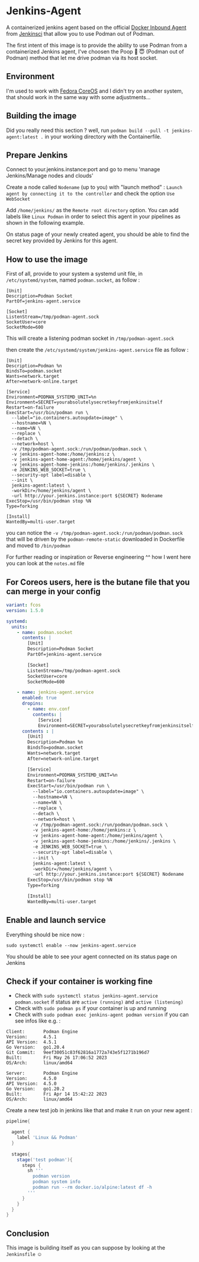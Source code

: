 # Jenkins-Agent

A containerized jenkins agent based on the official [Docker Inbound Agent](https://github.com/jenkinsci/docker-inbound-agent) from [Jenkinsci](https://github.com/jenkinsci) that allow you to use Podman out of Podman.

The first intent of this image is to provide the ability to use Podman from a containerized Jenkins agent, I've choosen the Poop :poop: :innocent: (Podman out of Podman) method that let me drive podman via its host socket.

## Environment

I'm used to work with [Fedora CoreOS](https://getfedora.org/fr/coreos?stream=stable) and I didn't try on another system, that should work in the same way with some adjustments...

## Building the image

Did you really need this section ? well, run `podman build --pull -t jenkins-agent:latest .` in your working directory with the Containerfile.

## Prepare Jenkins

Connect to your.jenkins.instance:port and go to menu 'manage Jenkins/Manage nodes and clouds'

Create a node called `Nodename` (up to you) with "launch method" : `Launch agent by connecting it to the controller` and check the option `Use WebSocket`

Add `/home/jenkins/` as the `Remote root directory` option.
You can add labels like `Linux Podman` in order to select this agent in your pipelines as shown in the following example.

On status page of your newly created agent, you should be able to find the secret key provided by Jenkins for this agent.

## How to use the image

First of all, provide to your system a systemd unit file, in `/etc/systemd/system`, named `podman.socket`, as follow :

``` init
[Unit]
Description=Podman Socket
PartOf=jenkins-agent.service

[Socket]
ListenStream=/tmp/podman-agent.sock
SocketUser=core
SocketMode=600
```

This will create a listening podman socket in `/tmp/podman-agent.sock`

then create the `/etc/systemd/system/jenkins-agent.service` file as follow :

``` init
[Unit]
Description=Podman %n
BindsTo=podman.socket
Wants=network.target
After=network-online.target

[Service]
Environment=PODMAN_SYSTEMD_UNIT=%n
Environment=SECRET=yourabsolutelysecretkeyfromjenkinsitself
Restart=on-failure
ExecStart=/usr/bin/podman run \
  --label="io.containers.autoupdate=image" \
  --hostname=%N \
  --name=%N \
  --replace \
  --detach \
  --network=host \
  -v /tmp/podman-agent.sock:/run/podman/podman.sock \
  -v jenkins-agent-home:/home/jenkins:z \
  -v jenkins-agent-home-agent:/home/jenkins/agent \
  -v jenkins-agent-home-jenkins:/home/jenkins/.jenkins \
  -e JENKINS_WEB_SOCKET=true \
  --security-opt label=disable \
  --init \
  jenkins-agent:latest \
  -workDir=/home/jenkins/agent \
  -url http://your.jenkins.instance:port ${SECRET} Nodename
ExecStop=/usr/bin/podman stop %N
Type=forking

[Install]
WantedBy=multi-user.target
```

you can notice the `-v /tmp/podman-agent.sock:/run/podman/podman.sock` that will be driven by the `podman-remote-static` downloaded in Dockerfile and moved to `/bin/podman`

For further reading or inspiration or Reverse engineering ^^ how I went here you can look at the `notes.md` file

## For Coreos users, here is the butane file that you can merge in your config

``` yaml
variant: fcos
version: 1.5.0

systemd:
  units:
    - name: podman.socket
      contents: |
        [Unit]
        Description=Podman Socket
        PartOf=jenkins-agent.service

        [Socket]
        ListenStream=/tmp/podman-agent.sock
        SocketUser=core
        SocketMode=600

    - name: jenkins-agent.service
      enabled: true
      dropins:
        - name: env.conf
          contents: |
            [Service]
            Environment=SECRET=yourabsolutelysecretkeyfromjenkinsitself
      contents : |
        [Unit]
        Description=Podman %n
        BindsTo=podman.socket
        Wants=network.target
        After=network-online.target

        [Service]
        Environment=PODMAN_SYSTEMD_UNIT=%n
        Restart=on-failure
        ExecStart=/usr/bin/podman run \
          --label="io.containers.autoupdate=image" \
          --hostname=%N \
          --name=%N \
          --replace \
          --detach \
          --network=host \
          -v /tmp/podman-agent.sock:/run/podman/podman.sock \
          -v jenkins-agent-home:/home/jenkins:z \
          -v jenkins-agent-home-agent:/home/jenkins/agent \
          -v jenkins-agent-home-jenkins:/home/jenkins/.jenkins \
          -e JENKINS_WEB_SOCKET=true \
          --security-opt label=disable \
          --init \
          jenkins-agent:latest \
          -workDir=/home/jenkins/agent \
          -url http://your.jenkins.instance:port ${SECRET} Nodename
        ExecStop=/usr/bin/podman stop %N
        Type=forking

        [Install]
        WantedBy=multi-user.target
```

## Enable and launch service

Everything should be nice now :

`sudo systemctl enable --now jenkins-agent.service`

You should be able to see your agent connected on its status page on Jenkins

## Check if your container is working fine

- Check with `sudo systemctl status jenkins-agent.service podman.socket` if status are `active (running)` and `active (listening)`
- Check with `sudo podman ps` if your container is up and running
- Check with `sudo podman exec jenkins-agent podman version` if you can see infos like e.g. :

``` text
Client:       Podman Engine
Version:      4.5.1
API Version:  4.5.1
Go Version:   go1.20.4
Git Commit:   9eef30051c83f62816a1772a743e5f1271b196d7
Built:        Fri May 26 17:06:52 2023
OS/Arch:      linux/amd64

Server:       Podman Engine
Version:      4.5.0
API Version:  4.5.0
Go Version:   go1.20.2
Built:        Fri Apr 14 15:42:22 2023
OS/Arch:      linux/amd64
```

Create a new test job in jenkins like that and make it run on your new agent :

``` groovy
pipeline{

  agent {
    label 'Linux && Podman'
  }
  
  stages{
    stage('test podman'){
      steps {
        sh '''
          podman version
          podman system info
          podman run --rm docker.io/alpine:latest df -h
        '''
      }
    }
  }
}
```

## Conclusion

This image is building itself as you can suppose by looking at the `Jenkinsfile` :relaxed:
